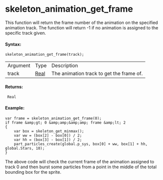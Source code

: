 # skeleton_animation_get_frame

This function will return the frame number of the animation on the
specified animation track. The function will return -1 if no animation
is assigned to the specific track given.

#### Syntax:

``` gml
skeleton_animation_get_frame(track);
```

|          |                                                                               |                                          |
|----------|-------------------------------------------------------------------------------|------------------------------------------|
| Argument | Type                                                                          | Description                              |
| track    |  [Real](../../../../../../../GameMaker_Language/GML_Overview/Data_Types)  | The animation track to get the frame of. |

#### Returns:

``` gml
 Real
```

#### Example:

``` gml
var frame = skeleton_animation_get_frame(0);
if frame &amp;gt; 0 &amp;amp;&amp;amp; frame &amp;lt; 2
{
    var box = skeleton_get_minmax();
    var ww = (box[2] - box[0]) / 2;
    var hh = (box[3] - box[1]) / 2;
    part_particles_create(global.p_sys, box[0] + ww, box[1] + hh, global.Stars, 10);
}
```

The above code will check the current frame of the animation assigned to
track 0 and then burst some particles from a point in the middle of the
total bounding box for the sprite.
